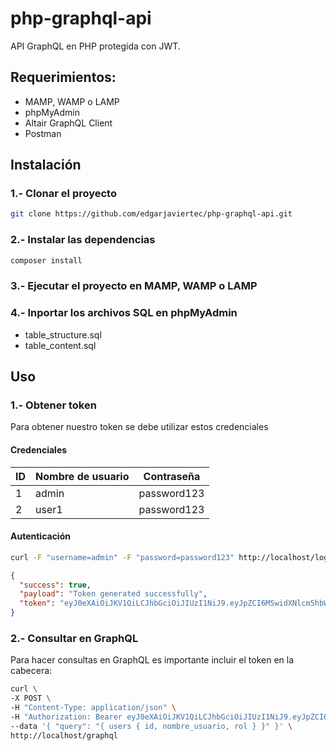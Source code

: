 # php-graphql-api

API GraphQL en PHP protegida con JWT.

## Requerimientos:

* MAMP, WAMP o LAMP
* phpMyAdmin
* Altair GraphQL Client
* Postman

## Instalación

### 1.- Clonar el proyecto

```bash
git clone https://github.com/edgarjaviertec/php-graphql-api.git
```

### 2.- Instalar las dependencias

```bash
composer install
```

### 3.- Ejecutar el proyecto en MAMP, WAMP o LAMP

### 4.- Inportar los archivos SQL en phpMyAdmin

* table_structure.sql
* table_content.sql

## Uso

### 1.- Obtener token

Para obtener nuestro token se debe utilizar estos credenciales

#### Credenciales

| ID | Nombre de usuario | Contraseña | 
|----|-------------------|------------|
| 1  | admin             |password123    |
| 2  | user1              |password123    |

#### Autenticación

```bash
curl -F "username=admin" -F "password=password123" http://localhost/login
```

```json
{
  "success": true,
  "payload": "Token generated successfully",
  "token": "eyJ0eXAiOiJKV1QiLCJhbGciOiJIUzI1NiJ9.eyJpZCI6MSwidXNlcm5hbWUiOiJhZG1pbiIsInJvbGUiOiJhZG1pbiIsImV4cCI6MTYxOTY0OTE2N30.jxCDLSibKERniQUu7kkaM7qMUJIyC-CGo8UBfULJph8"
}
```

### 2.- Consultar en GraphQL

Para hacer consultas en GraphQL es importante incluir el token en la cabecera:

```bash
curl \
-X POST \
-H "Content-Type: application/json" \
-H "Authorization: Bearer eyJ0eXAiOiJKV1QiLCJhbGciOiJIUzI1NiJ9.eyJpZCI6MSwidXNlcm5hbWUiOiJhZG1pbiIsInJvbGUiOiJhZG1pbiIsImV4cCI6MTYxOTY0OTE2N30.jxCDLSibKERniQUu7kkaM7qMUJIyC-CGo8UBfULJph8" \
--data '{ "query": "{ users { id, nombre_usuario, rol } }" }' \
http://localhost/graphql
```

